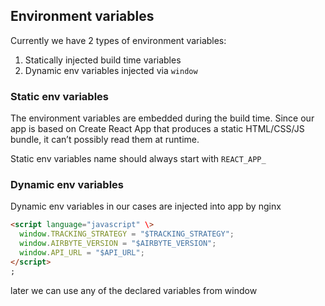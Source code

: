 ## Environment variables

Currently we have 2 types of environment variables:

1. Statically injected build time variables
2. Dynamic env variables injected via `window`

### Static env variables

The environment variables are embedded during the build time. Since our app is based on Create React App that produces a
static HTML/CSS/JS bundle, it can’t possibly read them at runtime.

Static env variables name should always start with `REACT_APP_`

### Dynamic env variables

Dynamic env variables in our cases are injected into app by nginx

```html
<script language="javascript" \>
  window.TRACKING_STRATEGY = "$TRACKING_STRATEGY";
  window.AIRBYTE_VERSION = "$AIRBYTE_VERSION";
  window.API_URL = "$API_URL";
</script>
;
```

later we can use any of the declared variables from window
